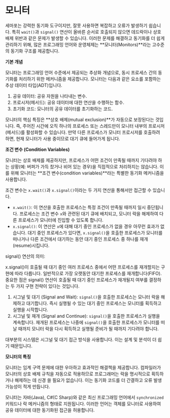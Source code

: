 # 모니터

세마포는 강력한 동기화 도구이지만, 잘못 사용하면 복잡하고 오류가 발생하기 쉽습니다. 특히 `wait()`과 `signal()` 연산이 올바른 순서로 호출되지 않으면 데드락이나 상호 배제 위반과 같은 문제가 발생할 수 있습니다. 이러한 문제를 해결하고 동기화를 더 쉽게 관리하기 위해, 많은 프로그래밍 언어와 운영체제는 \*\*모니터(Monitors)\*\*라는 고수준의 동기화 구조를 제공합니다.

**기본 개념**

모니터는 프로그래밍 언어 수준에서 제공되는 추상화 개념으로, 동시 프로세스 간의 동기화를 처리하기 위한 메커니즘을 제공합니다. 모니터는 다음과 같은 요소를 포함하는 추상 데이터 타입(ADT)입니다.

1. 공유 데이터: 공유 자원을 나타내는 변수.
2. 프로시저(메서드): 공유 데이터에 대한 연산을 수행하는 함수.
3. 초기화 코드: 모니터의 공유 데이터를 초기화하는 코드.

모니터의 핵심 특징은 \*\*상호 배제(mutual exclusion)\*\*가 자동으로 보장된다는 것입니다. 즉, 주어진 시간에 오직 하나의 프로세스 또는 스레드만이 모니터 내부의 프로시저(메서드)를 활성화할 수 있습니다. 만약 다른 프로세스가 모니터 프로시저를 호출하려 하면, 현재 모니터가 사용 중이므로 대기 큐에 들어가게 됩니다.

**조건 변수 (Condition Variables)**

모니터는 상호 배제를 제공하지만, 프로세스가 어떤 조건이 만족될 때까지 기다려야 하는 상황(예: 버퍼가 가득 찼거나 비어 있는 경우)을 직접적으로 처리하지는 않습니다. 이를 위해 모니터는 \*\*조건 변수(condition variables)\*\*라는 특별한 동기화 메커니즘을 사용합니다.

조건 변수는 `x.wait()`과 `x.signal()`이라는 두 가지 연산을 통해서만 접근할 수 있습니다.

* `x.wait()`: 이 연산을 호출한 프로세스는 특정 조건이 만족될 때까지 일시 중단됩니다. 프로세스는 조건 변수 `x`와 관련된 대기 큐에 배치되고, 모니터 락을 해제하여 다른 프로세스가 모니터에 진입할 수 있도록 합니다.
* `x.signal()`: 이 연산은 `x`에 대해 대기 중인 프로세스가 없을 경우 아무런 효과가 없습니다. 대기 중인 프로세스가 있다면, `x.signal()`을 호출한 프로세스가 모니터를 떠나거나 다른 조건에서 대기하는 동안 대기 중인 프로세스 중 하나를 재개(resume)시킵니다.

signal() 연산의 의미:

x.signal()이 호출될 때 대기 중인 여러 프로세스 중에서 어떤 프로세스를 재개할지는 구현에 따라 다릅니다. 일반적으로 가장 오랫동안 대기한 프로세스를 재개합니다(FIFO). 중요한 점은 signal() 연산이 호출될 때 대기 중인 프로세스가 재개될지 여부를 결정하는 두 가지 구현 전략이 있다는 것입니다.

1. 시그널 및 대기 (Signal and Wait): `signal()`을 호출한 프로세스는 모니터 락을 해제하고 대기합니다. 즉시 실행될 수 있는 대기 중인 프로세스는 모니터를 획득하고 실행을 시작합니다.
2. 시그널 및 재개 (Signal and Continue): `signal()`을 호출한 프로세스가 실행을 계속합니다. 재개된 프로세스는 나중에 `signal()`을 호출한 프로세스가 모니터를 떠날 때까지 모니터 락을 다시 획득하고 실행될 준비가 될 때까지 기다려야 합니다.

대부분의 시스템은 시그널 및 대기 접근 방식을 사용합니다. 이는 설계 및 분석이 더 쉽기 때문입니다.

**모니터의 특징**

모니터는 임계 구역 문제에 대한 우아하고 효과적인 해결책을 제공합니다. 컴파일러가 모니터의 상호 배제 규칙을 자동으로 적용하므로 프로그래머는 락을 명시적으로 획득하거나 해제하는 데 신경 쓸 필요가 없습니다. 이는 동기화 코드를 더 간결하고 오류 발생 가능성이 적게 만듭니다.

모니터는 자바(Java), C#(C Sharp)와 같은 최신 프로그래밍 언어에서 `synchronized` 키워드나 락 메커니즘의 형태로 지원됩니다. 이러한 언어는 객체를 모니터로 사용하여 공유 데이터에 대한 동기화된 접근을 허용합니다.

